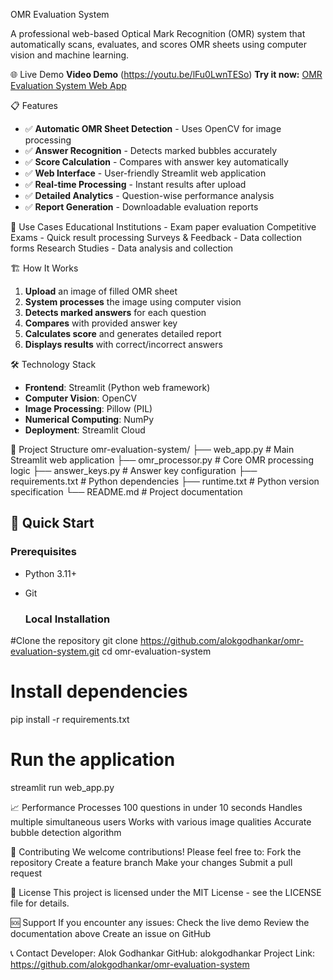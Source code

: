 OMR Evaluation System

A professional web-based Optical Mark Recognition (OMR) system that automatically scans, evaluates, and scores OMR sheets using computer vision and machine learning.

 🌐 Live Demo
**Video Demo** (https://youtu.be/lFu0LwnTESo)
**Try it now:** [OMR Evaluation System Web App](https://alokgodhankar-omr-evaluation-system.streamlit.app)

📋 Features

- ✅ **Automatic OMR Sheet Detection** - Uses OpenCV for image processing
- ✅ **Answer Recognition** - Detects marked bubbles accurately
- ✅ **Score Calculation** - Compares with answer key automatically
- ✅ **Web Interface** - User-friendly Streamlit web application
- ✅ **Real-time Processing** - Instant results after upload
- ✅ **Detailed Analytics** - Question-wise performance analysis
- ✅ **Report Generation** - Downloadable evaluation reports

🎯 Use Cases
Educational Institutions - Exam paper evaluation
Competitive Exams - Quick result processing
Surveys & Feedback - Data collection forms
Research Studies - Data analysis and collection

🏗️ How It Works

1. **Upload** an image of filled OMR sheet
2. **System processes** the image using computer vision
3. **Detects marked answers** for each question
4. **Compares** with provided answer key
5. **Calculates score** and generates detailed report
6. **Displays results** with correct/incorrect answers

 🛠️ Technology Stack
- **Frontend**: Streamlit (Python web framework)
- **Computer Vision**: OpenCV
- **Image Processing**: Pillow (PIL)
- **Numerical Computing**: NumPy
- **Deployment**: Streamlit Cloud

📁 Project Structure
omr-evaluation-system/
├── web_app.py # Main Streamlit web application
├── omr_processor.py # Core OMR processing logic
├── answer_keys.py # Answer key configuration
├── requirements.txt # Python dependencies
├── runtime.txt # Python version specification
└── README.md # Project documentation

## 🚀 Quick Start

### Prerequisites
- Python 3.11+
- Git

  ### Local Installation

#Clone the repository
git clone https://github.com/alokgodhankar/omr-evaluation-system.git
cd omr-evaluation-system

# Install dependencies
pip install -r requirements.txt

# Run the application
streamlit run web_app.py


📈 Performance
Processes 100 questions in under 10 seconds
Handles multiple simultaneous users
Works with various image qualities
Accurate bubble detection algorithm

🤝 Contributing
We welcome contributions! Please feel free to:
Fork the repository
Create a feature branch
Make your changes
Submit a pull request

📝 License
This project is licensed under the MIT License - see the LICENSE file for details.

🆘 Support
If you encounter any issues:
Check the live demo
Review the documentation above
Create an issue on GitHub

📞 Contact
Developer: Alok Godhankar
GitHub: alokgodhankar
Project Link: https://github.com/alokgodhankar/omr-evaluation-system
